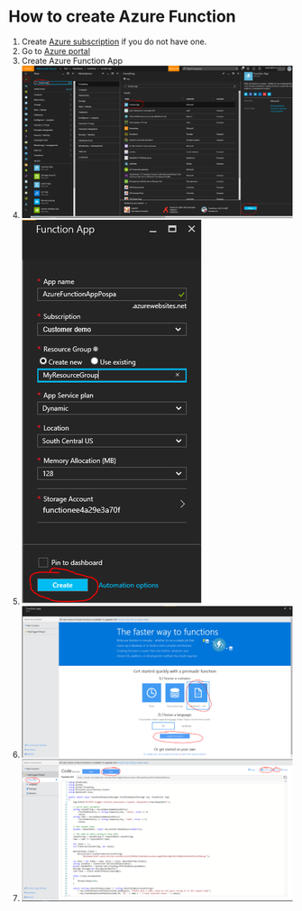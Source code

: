 # How to create Azure Function
1. Create [Azure subscription](https://azure.microsoft.com/en-us/free/) if you do not have one.
2. Go to [Azure portal](https://portal.azure.com/)
3. Create Azure Function App
  1. ![Step One](https://github.com/pospanet/PyIoT/blob/master/C%23/Azure%20Function/HowTo/Step1.PNG)
  2. ![Step Two](https://github.com/pospanet/PyIoT/blob/master/C%23/Azure%20Function/HowTo/Step2.PNG)
  3. ![Step Three](https://github.com/pospanet/PyIoT/blob/master/C%23/Azure%20Function/HowTo/Step3.PNG)
  4. ![Step Four](https://github.com/pospanet/PyIoT/blob/master/C%23/Azure%20Function/HowTo/Step4.PNG)
